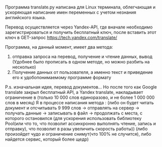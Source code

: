 Программа translate.py написана для Linux терминала, облегчающая и ускоряющая написание
имен переменных с учетом незнания английского языка.

Перевод осуществляется через Yandex-API, где вначале необходимо зарегистрироваться и получить
бесплатный ключ, после вставить этот ключ в GET-запрос
https://tech.yandex.com/translate/

Программа, на данный момент, имеет два метода: 
  1) отправка запроса на перевод, получение и чтение данных, вывод (Удобнее было прописать в одном методе,
          но можно разбить на несколько)
  2) Получение данных от пользователя, а именно текст и приведение его к удобопонимаемому программе формату

P.s. изначальная идея, перевод документов... Но после того как Google translate закрыл бесплатный API,
 а Yandex translate, накладывает ограничение в (только 10 000 слов единоразово, и не более 1 000 000 слов в месяц)
 Я в процессе написания метода :
 (либо он будет читать документ и отсчитывать 9 999 слов -> отправлять на сервер -> получать данные -> 
 записывать в файл -> продолжать с места, с которого остановился (для ускорения использовать
 библиотеку Pool(или что то, что позволит ассинхронно выполнять чтение, запись и отправку), что позволит в разы 
 увеличить скорость работы)) 
(либо произойдет чудо и ограничение снимут(что 100% не случится), либо найдется сервис, который более щедр)
